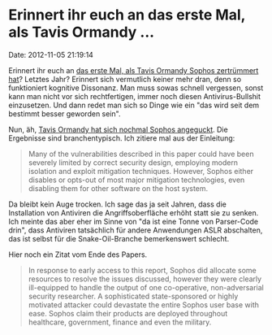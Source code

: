 Erinnert ihr euch an das erste Mal, als Tavis Ormandy \...
==========================================================

Date: 2012-11-05 21:19:14

Erinnert ihr euch an [das erste Mal, als Tavis Ormandy Sophos
zertrümmert hat](/?ts=b0b1db25)? Letztes Jahr? Erinnert sich vermutlich
keiner mehr dran, denn so funktioniert kognitive Dissonanz. Man muss
sowas schnell vergessen, sonst kann man nicht vor sich rechtfertigen,
immer noch diesen Antivirus-Bullshit einzusetzen. Und dann redet man
sich so Dinge wie ein \"das wird seit dem bestimmt besser geworden
sein\".

Nun, äh, [Tavis Ormandy hat sich nochmal Sophos
angeguckt](https://lock.cmpxchg8b.com/sophailv2.pdf). Die Ergebnisse
sind branchentypisch. Ich zitiere mal aus der Einleitung:

> Many of the vulnerabilities described in this paper could have been
> severely limited by correct security design, employing modern
> isolation and exploit mitigation techniques. However, Sophos either
> disables or opts-out of most major mitigation technologies, even
> disabling them for other software on the host system.

Da bleibt kein Auge trocken. Ich sage das ja seit Jahren, dass die
Installation von Antiviren die Angriffsoberfläche erhöht statt sie zu
senken. Ich meinte das aber eher im Sinne von \"da ist eine Tonne von
Parser-Code drin\", dass Antiviren tatsächlich für andere Anwendungen
ASLR abschalten, das ist selbst für die Snake-Oil-Branche bemerkenswert
schlecht.

Hier noch ein Zitat vom Ende des Papers.

> In response to early access to this report, Sophos did allocate some
> resources to resolve the issues discussed, however they were clearly
> ill-equipped to handle the output of one co-operative, non-adversarial
> security researcher. A sophisticated state-sponsored or highly
> motivated attacker could devastate the entire Sophos user base with
> ease. Sophos claim their products are deployed throughout healthcare,
> government, finance and even the military.
